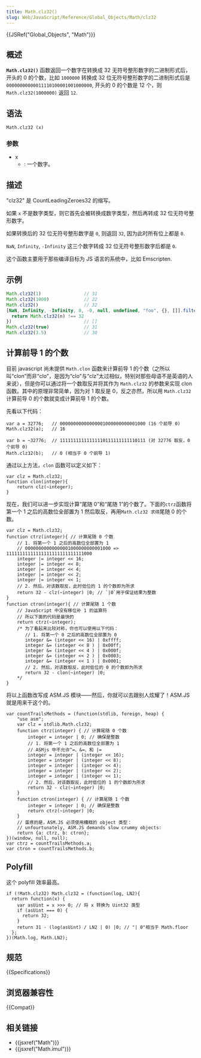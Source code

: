 ```yaml
---
title: Math.clz32()
slug: Web/JavaScript/Reference/Global_Objects/Math/clz32
---
```


{{JSRef("Global_Objects", "Math")}}

## 概述

**`Math.clz32()`** 函数返回一个数字在转换成 32 无符号整形数字的二进制形式后，开头的 0 的个数，比如 `1000000` 转换成 32 位无符号整形数字的二进制形式后是 `00000000000011110100001001000000`, 开头的 0 的个数是 12 个，则 `Math.clz32(1000000)` 返回 `12`.

## 语法

```plain
Math.clz32 (x)
```

### 参数

- x
  - : 一个数字。

## 描述

"clz32" 是 CountLeadingZeroes32 的缩写。

如果 `x` 不是数字类型，则它首先会被转换成数字类型，然后再转成 32 位无符号整形数字。

如果转换后的 32 位无符号整形数字是 `0`, 则返回 `32`, 因为此时所有位上都是 `0`.

`NaN`, `Infinity`, `-Infinity` 这三个数字转成 32 位无符号整形数字后都是 `0`.

这个函数主要用于那些编译目标为 JS 语言的系统中，比如 Emscripten.

## 示例

```js
Math.clz32(1)                // 31
Math.clz32(1000)             // 22
Math.clz32()                 // 32
[NaN, Infinity, -Infinity, 0, -0, null, undefined, "foo", {}, []].filter(function (n) {
  return Math.clz32(n) !== 32
})                           // []
Math.clz32(true)             // 31
Math.clz32(3.5)              // 30
```

## 计算前导 1 的个数

目前 javascript 尚未提供 `Math.clon` 函数来计算前导 1 的个数（之所以叫“clon”而非“clo”，是因为“clo”与“clz”太过相似，特别对那些母语不是英语的人来说），但是你可以通过将一个数取反并将其作为 `Math.clz32` 的参数来实现 clon 函数。其中的原理非常简单，因为对 1 取反是 0，反之亦然，所以用 `Math.clz32` 计算前导 0 的个数就变成计算前导 1 的个数。

先看以下代码：

```plain
var a = 32776;   // 00000000000000001000000000001000 (16 个前导 0)
Math.clz32(a);   // 16

var b = ~32776;  // 11111111111111110111111111110111 (对 32776 取反，0 个前导 0)
Math.clz32(b);   // 0 (相当于 0 个前导 1)
```

通过以上方法，`clon` 函数可以定义如下：

```plain
var clz = Math.clz32;
function clon(integer){
    return clz(~integer);
}
```

现在，我们可以进一步实现计算“尾随 0”和“尾随 1”的个数了。下面的`ctrz`函数将第一个 1 之后的高数位全部置为 1 然后取反，再用`Math.clz32 求得`尾随 0 的个数。

```plain
var clz = Math.clz32;
function ctrz(integer){ // 计算尾随 0 个数
    // 1. 将第一个 1 之后的高数位全部置为 1
    // 00000000000000001000000000001000 => 11111111111111111111111111111000
    integer |= integer << 16;
    integer |= integer << 8;
    integer |= integer << 4;
    integer |= integer << 2;
    integer |= integer << 1;
    // 2. 然后，对该数取反，此时低位的 1 的个数即为所求
    return 32 - clz(~integer) |0; // `|0`用于保证结果为整数
}
function ctron(integer){ // 计算尾随 1 个数
    // JavaScript 中没有移位补 1 的运算符
    // 所以下面的代码是最快的
    return ctrz(~integer);
    /* 为了看起来比较对称，你也可以使用以下代码：
       // 1. 将第一个 0 之后的高数位全部置为 0
       integer &= (integer << 16) | 0xffff;
       integer &= (integer << 8 ) | 0x00ff;
       integer &= (integer << 4 ) | 0x000f;
       integer &= (integer << 2 ) | 0x0003;
       integer &= (integer << 1 ) | 0x0001;
       // 2. 然后，对该数取反，此时低位的 0 的个数即为所求
       return 32 - clon(~integer) |0;
    */
}
```

将以上函数改写成 ASM.JS 模块——然后，你就可以去跟别人炫耀了！ASM.JS 就是用来干这个的。

```plain
var countTrailsMethods = (function(stdlib, foreign, heap) {
    "use asm";
    var clz = stdlib.Math.clz32;
    function ctrz(integer) { // 计算尾随 0 个数
        integer = integer | 0; // 确保是整数
        // 1. 将第一个 1 之后的高数位全部置为 1
        // ASMjs 中不允许^=、&=、和 |=
        integer = integer | (integer << 16);
        integer = integer | (integer << 8);
        integer = integer | (integer << 4);
        integer = integer | (integer << 2);
        integer = integer | (integer << 1);
        // 2. 然后，对该数取反，此时低位的 1 的个数即为所求
        return 32 - clz(~integer) |0;
    }
    function ctron(integer) { // 计算尾随 1 个数
        integer = integer | 0; // 确保是整数
        return ctrz(~integer) |0;
    }
    // 蛋疼的是，ASM.JS 必须使用糟糕的 object 类型：
    // unfourtunately, ASM.JS demands slow crummy objects:
    return {a: ctrz, b: ctron};
})(window, null, null);
var ctrz = countTrailsMethods.a;
var ctron = countTrailsMethods.b;
```

## Polyfill

这个 polyfill 效率最高。

```plain
if (!Math.clz32) Math.clz32 = (function(log, LN2){
  return function(x) {
    var asUint = x >>> 0; // 将 x 转换为 Uint32 类型
    if (asUint === 0) {
      return 32;
    }
    return 31 - (log(asUint) / LN2 | 0) |0; // "| 0"相当于 Math.floor
  };
})(Math.log, Math.LN2);
```

## 规范

{{Specifications}}

## 浏览器兼容性

{{Compat}}

## 相关链接

- {{jsxref("Math")}}
- {{jsxref("Math.imul")}}
